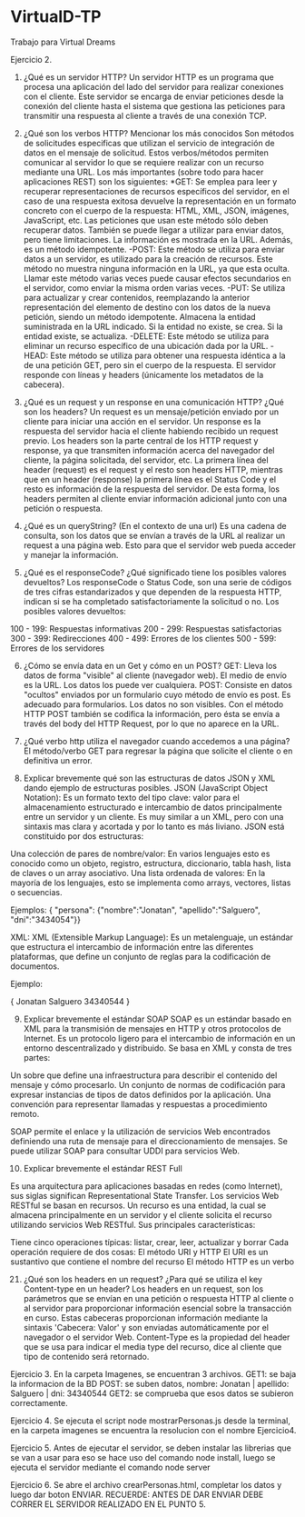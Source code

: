 # VirtualD-TP
Trabajo para Virtual Dreams

Ejercicio 2.
1.	¿Qué es un servidor HTTP? 
Un servidor HTTP es un programa que procesa una aplicación del lado del servidor para realizar conexiones con el cliente. Este servidor se encarga de enviar peticiones desde la  conexión del cliente hasta el sistema que gestiona las peticiones para transmitir una respuesta al cliente a través de una conexión TCP.

2.	¿Qué son los verbos HTTP? Mencionar los más conocidos
Son métodos de solicitudes especificas que utilizan el servicio de integración de datos en el mensaje de solicitud. Estos verbos/métodos permiten comunicar al servidor lo que se requiere realizar con un recurso mediante una URL. Los más importantes (sobre todo para hacer aplicaciones REST) son los siguientes:
*GET: Se emplea para leer y recuperar representaciones de recursos específicos del servidor, en el caso de una respuesta exitosa devuelve la representación en un formato concreto con el cuerpo de la respuesta: HTML, XML, JSON, imágenes, JavaScript, etc. Las peticiones que usan este método sólo deben recuperar datos. También se puede llegar a utilizar para enviar datos, pero tiene limitaciones. La información es mostrada en la URL. Además, es un método idempotente.
-POST: Este método se utiliza para enviar datos a un servidor, es utilizado para la creación de recursos. Este método no muestra ninguna información en la URL, ya que esta oculta. Llamar este método varias veces puede causar efectos secundarios en el servidor, como enviar la misma orden varias veces.
-PUT: Se utiliza para actualizar y crear contenidos, reemplazando la anterior representación del elemento de destino con los datos de la nueva petición, siendo un método idempotente. Almacena la entidad suministrada en la URL indicado. Si la entidad no existe, se crea. Si la entidad existe, se actualiza.
-DELETE: Este método se utiliza para eliminar un recurso específico de una ubicación dada por la URL.
-HEAD: Este método se utiliza para obtener una respuesta idéntica a la de una petición GET, pero sin el cuerpo de la respuesta. El servidor responde con líneas y headers (únicamente los metadatos de la cabecera).

3.	¿Qué es un request y un response en una comunicación HTTP? ¿Qué son los headers? 
Un request es un mensaje/petición enviado por un cliente para iniciar una acción en el servidor.
Un response es la respuesta del servidor hacia el cliente habiendo recibido un request previo.
Los headers son la parte central de los HTTP request y response, ya que transmiten información acerca del navegador del cliente, la página solicitada, del servidor, etc. La primera línea del header (request) es el request y el resto son headers HTTP, mientras que en un header (response) la primera línea es el Status Code y el resto es información de la respuesta del servidor. De esta forma, los headers permiten al cliente enviar información adicional junto con una petición o respuesta.

4.	¿Qué es un queryString? (En el contexto de una url)
Es una cadena de consulta, son los datos que se envían a través de la URL al realizar un request a una página web. Esto para que el servidor web pueda acceder y manejar la información.

5.	¿Qué es el responseCode? ¿Qué significado tiene los posibles valores devueltos?
Los responseCode o Status Code, son una serie de códigos de tres cifras estandarizados y que dependen de la respuesta HTTP, indican si se ha completado satisfactoriamente la solicitud o no. Los posibles valores devueltos:

100 - 199: Respuestas informativas
200 - 299: Respuestas satisfactorias
300 - 399: Redirecciones
400 - 499: Errores de los clientes
500 - 599: Errores de los servidores

6.	¿Cómo se envía data en un Get y cómo en un POST? 
GET: Lleva los datos de forma "visible" al cliente (navegador web). El medio de envío es la URL. Los datos los puede ver cualquiera. 
POST: Consiste en datos "ocultos" enviados por un formulario cuyo método de envío es post. Es adecuado para formularios. Los datos no son visibles. Con el método HTTP POST también se codifica la información, pero ésta se envía a través del body del HTTP Request, por lo que no aparece en la URL.

7.	¿Qué verbo http utiliza el navegador cuando accedemos a una página?
El método/verbo GET para regresar la página que solicite el cliente o en definitiva un error.

8.	Explicar brevemente qué son las estructuras de datos JSON y XML dando ejemplo de estructuras posibles.
JSON (JavaScript Object Notation): Es un formato texto del tipo clave: valor para el almacenamiento estructurado e intercambio de datos principalmente entre un servidor y un cliente. Es muy similar a un XML, pero con una sintaxis mas clara y acortada y por lo tanto es más liviano. JSON está constituido por dos estructuras:

Una colección de pares de nombre/valor: En varios lenguajes esto es conocido como un objeto, registro, estructura, diccionario, tabla hash, lista de claves o un array asociativo.
Una lista ordenada de valores: En la mayoría de los lenguajes, esto se implementa como arrays, vectores, listas o secuencias.

Ejemplos:
    { "persona": {"nombre":"Jonatan", "apellido":"Salguero", "dni":"3434054"}}

XML:
XML (Extensible Markup Language): Es un metalenguaje, un estándar que estructura el intercambio de información entre las diferentes plataformas, que define un conjunto de reglas para la codificación de documentos.

Ejemplo:

{<?xml version="1.0" encoding="ISO-8859-1"?>
<dato>
     <Nombre>Jonatan</Nombre>
     <Apellido>Salguero</Apellido>
     <dni>34340544</dni>
</dato>}

9.	Explicar brevemente el estándar SOAP
SOAP es un estándar basado en XML para la transmisión de mensajes en HTTP y otros protocolos de Internet. Es un protocolo ligero para el intercambio de información en un entorno descentralizado y distribuido. Se basa en XML y consta de tres partes:

Un sobre que define una infraestructura para describir el contenido del mensaje y cómo procesarlo.
Un conjunto de normas de codificación para expresar instancias de tipos de datos definidos por la aplicación.
Una convención para representar llamadas y respuestas a procedimiento remoto.

SOAP permite el enlace y la utilización de servicios Web encontrados definiendo una ruta de mensaje para el direccionamiento de mensajes. Se puede utilizar SOAP para consultar UDDI para servicios Web.

10.	Explicar brevemente el estándar REST Full

Es una arquitectura para aplicaciones basadas en redes (como Internet), sus siglas significan Representational State Transfer. Los servicios Web RESTful se basan en recursos. Un recurso es una entidad, la cual se almacena principalmente en un servidor y el cliente solicita el recurso utilizando servicios Web RESTful. Sus principales características:

Tiene cinco operaciones típicas: listar, crear, leer, actualizar y borrar
Cada operación requiere de dos cosas: El método URI y HTTP
El URI es un sustantivo que contiene el nombre del recurso
El método HTTP es un verbo

21.	¿Qué son los headers en un request? ¿Para qué se utiliza el key Content-type en un header?
Los headers en un request, son los parámetros que se envían en una petición o respuesta HTTP al cliente o al servidor para proporcionar información esencial sobre la transacción en curso. Estas cabeceras proporcionan información mediante la sintaxis 'Cabecera: Valor' y son enviadas automáticamente por el navegador o el servidor Web.
Content-Type es la propiedad del header que se usa para indicar el media type del recurso, dice al cliente que tipo de contenido será retornado.

Ejercicio 3.
En la carpeta Imagenes, se encuentran 3 archivos.
GET1: se baja la informacion de la BD
POST: se suben datos, nombre: Jonatan | apellido: Salguero | dni: 34340544
GET2: se comprueba que esos datos se subieron correctamente.

Ejercicio 4.
Se ejecuta el script node mostrarPersonas.js desde la terminal, en la carpeta imagenes se encuentra la resolucion con el nombre Ejercicio4.

Ejercicio 5.
Antes de ejecutar el servidor, se deben instalar las librerias que se van a usar para eso se hace uso del comando node install, luego se ejecuta el servidor mediante el comando node server

Ejercicio 6.
Se abre el archivo crearPersonas.html, completar los datos y luego dar boton ENVIAR. RECUERDE: ANTES DE DAR ENVIAR DEBE CORRER EL SERVIDOR REALIZADO EN EL PUNTO 5.

